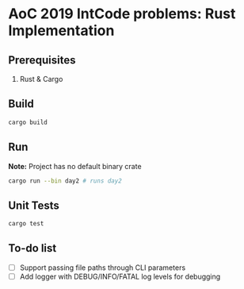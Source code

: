 # AoC 2019 IntCode problems: Rust Implementation

## Prerequisites
1. Rust & Cargo

## Build

```sh
cargo build
```

## Run

**Note:** Project has no default binary crate
```sh
cargo run --bin day2 # runs day2
```

## Unit Tests

```sh
cargo test
```

## To-do list
- [ ] Support passing file paths through CLI parameters
- [ ] Add logger with DEBUG/INFO/FATAL log levels for debugging
